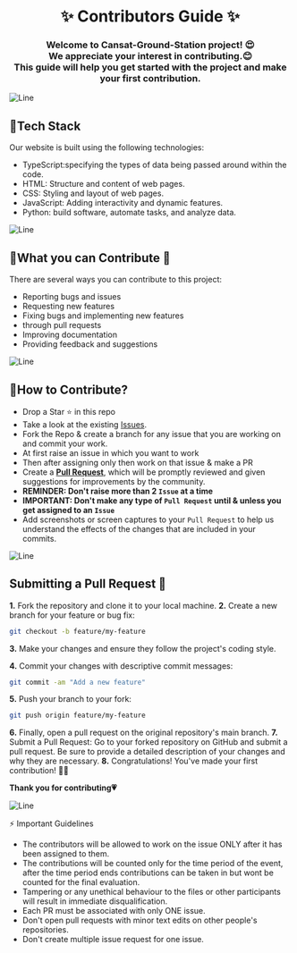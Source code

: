 <h1 align="center">✨ Contributors Guide ✨</h1>
<h3 align="center">Welcome to Cansat-Ground-Station project! 😍<br> We appreciate your interest in contributing.😊 <br>This guide will help you get started with the project and make your first contribution.</h3>

![Line](https://user-images.githubusercontent.com/85225156/171937799-8fc9e255-9889-4642-9c92-6df85fb86e82.gif)

## 🌟Tech Stack
Our website is built using the following technologies:

- TypeScript:specifying the types of data being passed around within the code.
- HTML: Structure and content of web pages.
- CSS: Styling and layout of web pages.
- JavaScript: Adding interactivity and dynamic features.
- Python: build software, automate tasks, and analyze data.

![Line](https://user-images.githubusercontent.com/85225156/171937799-8fc9e255-9889-4642-9c92-6df85fb86e82.gif)

## 🌟What you can Contribute 🤔
There are several ways you can contribute to this project:

- Reporting bugs and issues
- Requesting new features
- Fixing bugs and implementing new features
- through pull requests
- Improving documentation
- Providing feedback and suggestions

![Line](https://user-images.githubusercontent.com/85225156/171937799-8fc9e255-9889-4642-9c92-6df85fb86e82.gif)

## 🌟How to Contribute?

- Drop a Star ⭐ in this repo
- Take a look at the existing [Issues](https://github.com/Gagan-Space/Cansat-Ground-Station/issues). 
- Fork the Repo & create a branch for any issue that you are working on and commit your work.
- At first raise an issue in which you want to work
- Then after assigning only then work on that issue & make a PR 
- Create a [**Pull Request**](https://github.com/Gagan-Space/Cansat-Ground-Station/pulls), which will be promptly reviewed and given 
  suggestions for improvements by the community.
- **REMINDER: Don't raise more than 2 `Issue` at a time**
- **IMPORTANT: Don't make any type of `Pull Request` until & unless you get assigned to an `Issue`**
- Add screenshots or screen captures to your `Pull Request` to help us understand the effects of the changes that are included in 
  your commits.

![Line](https://user-images.githubusercontent.com/85225156/171937799-8fc9e255-9889-4642-9c92-6df85fb86e82.gif)

## Submitting a Pull Request 🚀

**1.** Fork the repository and clone it to your local machine.
**2.** Create a new branch for your feature or bug fix:

```bash
git checkout -b feature/my-feature
```
**3.** Make your changes and ensure they follow the project's coding style.

**4.** Commit your changes with descriptive commit messages:

```bash
git commit -am "Add a new feature"
```
**5.** Push your branch to your fork:

```bash
git push origin feature/my-feature
```
**6.** Finally, open a pull request on the original repository's main branch.
**7.** Submit a Pull Request: Go to your forked repository on GitHub and submit a pull request. Be sure to provide a detailed description of your changes and why they are necessary.
**8.** Congratulations! You've made your first contribution! 🙌🏼

**Thank you for contributing💗**

![Line](https://user-images.githubusercontent.com/85225156/171937799-8fc9e255-9889-4642-9c92-6df85fb86e82.gif)

⚡ Important Guidelines

- The contributors will be allowed to work on the issue ONLY after it has been assigned to them.
- The contributions will be counted only for the time period of the event, after the time period ends contributions can be taken in but wont be counted for the final evaluation.
- Tampering or any unethical behaviour to the files or other participants will result in immediate disqualification.
- Each PR must be associated with only ONE issue.
- Don't open pull requests with minor text edits on other people's repositories.
- Don't create multiple issue request for one issue.



  
